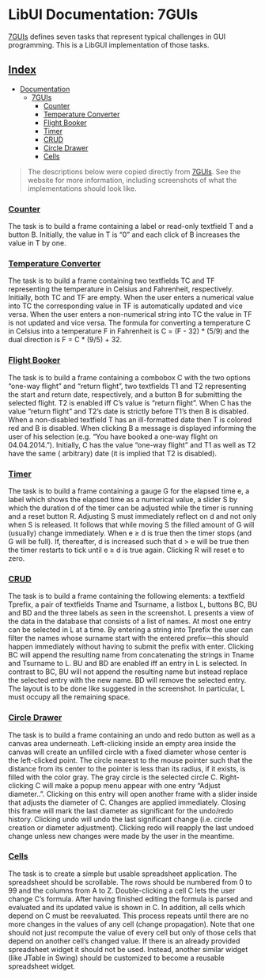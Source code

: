 # LibUI Documentation: 7GUIs

[7GUIs](https://eugenkiss.github.io/7guis/) defines seven tasks that represent typical challenges in GUI
programming. This is a LibGUI implementation of those tasks.

## [Index](../../README.md)

- [Documentation](../README.md)
  - [7GUIs](./README.md)
    - [Counter](#counter)
    - [Temperature Converter](#temperature-converter)
    - [Flight Booker](#flight-booker)
    - [Timer](#timer)
    - [CRUD](#crud)
    - [Circle Drawer](#circle-drawer)
    - [Cells](#cells)

> The descriptions below were copied directly from [7GUIs](https://eugenkiss.github.io/7guis/). See the website for
> more information, including screenshots of what the implementations should look like.

### [Counter](./ui_counter.h)

The task is to build a frame containing a label or read-only textfield T and a button B. Initially, the value in T
is “0” and each click of B increases the value in T by one.

### [Temperature Converter](./ui_temperature_converter.h)

The task is to build a frame containing two textfields TC and TF representing the temperature in Celsius and
Fahrenheit, respectively. Initially, both TC and TF are empty. When the user enters a numerical value into TC the
corresponding value in TF is automatically updated and vice versa. When the user enters a non-numerical string into TC
the value in TF is not updated and vice versa. The formula for converting a temperature C in Celsius into a temperature
F in Fahrenheit is C = (F - 32) * (5/9) and the dual direction is F = C * (9/5) + 32.

### [Flight Booker](./ui_flight_booker.h)

The task is to build a frame containing a combobox C with the two options “one-way flight” and “return flight”, two
textfields T1 and T2 representing the start and return date, respectively, and a button B for submitting the selected
flight. T2 is enabled iff C’s value is “return flight”. When C has the value “return flight” and T2’s date is strictly
before T1’s then B is disabled. When a non-disabled textfield T has an ill-formatted date then T is colored red and B
is disabled. When clicking B a message is displayed informing the user of his selection (e.g. “You have booked a
one-way flight on 04.04.2014.”). Initially, C has the value “one-way flight” and T1 as well as T2 have the same (
arbitrary) date (it is implied that T2 is disabled).

### [Timer](./ui_timer.h)

The task is to build a frame containing a gauge G for the elapsed time e, a label which shows the elapsed time as a
numerical value, a slider S by which the duration d of the timer can be adjusted while the timer is running and a reset
button R. Adjusting S must immediately reflect on d and not only when S is released. It follows that while moving S the
filled amount of G will (usually) change immediately. When e ≥ d is true then the timer stops (and G will be full). If,
thereafter, d is increased such that d > e will be true then the timer restarts to tick until e ≥ d is true again.
Clicking R will reset e to zero.

### [CRUD](./ui_crud.h)

The task is to build a frame containing the following elements: a textfield Tprefix, a pair of textfields Tname and
Tsurname, a listbox L, buttons BC, BU and BD and the three labels as seen in the screenshot. L presents a view of the
data in the database that consists of a list of names. At most one entry can be selected in L at a time. By entering a
string into Tprefix the user can filter the names whose surname start with the entered prefix—this should happen
immediately without having to submit the prefix with enter. Clicking BC will append the resulting name from
concatenating the strings in Tname and Tsurname to L. BU and BD are enabled iff an entry in L is selected. In contrast
to BC, BU will not append the resulting name but instead replace the selected entry with the new name. BD will remove
the selected entry. The layout is to be done like suggested in the screenshot. In particular, L must occupy all the
remaining space.

### [Circle Drawer](./ui_circle_drawer.h)

The task is to build a frame containing an undo and redo button as well as a canvas area underneath. Left-clicking
inside an empty area inside the canvas will create an unfilled circle with a fixed diameter whose center is the
left-clicked point. The circle nearest to the mouse pointer such that the distance from its center to the pointer is
less than its radius, if it exists, is filled with the color gray. The gray circle is the selected circle C.
Right-clicking C will make a popup menu appear with one entry “Adjust diameter..”. Clicking on this entry will open
another frame with a slider inside that adjusts the diameter of C. Changes are applied immediately. Closing this frame
will mark the last diameter as significant for the undo/redo history. Clicking undo will undo the last significant
change (i.e. circle creation or diameter adjustment). Clicking redo will reapply the last undoed change unless new
changes were made by the user in the meantime.

### [Cells](./ui_cells.h)

The task is to create a simple but usable spreadsheet application. The spreadsheet should be scrollable. The rows
should be numbered from 0 to 99 and the columns from A to Z. Double-clicking a cell C lets the user change C’s formula.
After having finished editing the formula is parsed and evaluated and its updated value is shown in C. In addition, all
cells which depend on C must be reevaluated. This process repeats until there are no more changes in the values of any
cell (change propagation). Note that one should not just recompute the value of every cell but only of those cells that
depend on another cell’s changed value. If there is an already provided spreadsheet widget it should not be used.
Instead, another similar widget (like JTable in Swing) should be customized to become a reusable spreadsheet widget.
